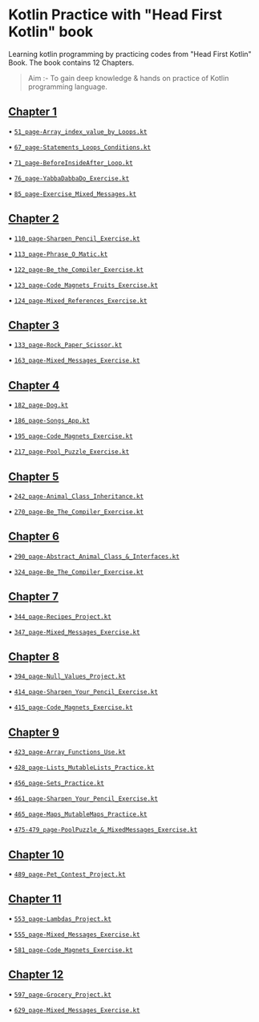 # Kotlin Practice with "Head First Kotlin" book
Learning kotlin programming by practicing codes from "Head First Kotlin" Book. The book contains 12 Chapters.

> Aim :- To gain deep knowledge & hands on practice of Kotlin programming language.

## [Chapter 1](01_Chapter-Getting_Started)

• [`51_page-Array_index_value_by_Loops.kt`](01_Chapter-Getting_Started/51_page-Array_index_value_by_Loops.kt)

• [`67_page-Statements_Loops_Conditions.kt`](01_Chapter-Getting_Started/67_page-Statements_Loops_Conditions.kt)

• [`71_page-BeforeInsideAfter_Loop.kt`](01_Chapter-Getting_Started/71_page-BeforeInsideAfter_Loop.kt)

• [`76_page-YabbaDabbaDo_Exercise.kt`](01_Chapter-Getting_Started/76_page-YabbaDabbaDo_Exercise.kt)

• [`85_page-Exercise_Mixed_Messages.kt`](01_Chapter-Getting_Started/85_page-Exercise_Mixed_Messages.kt)


## [Chapter 2](02_Chapter-Types_and_Variables)

• [`110_page-Sharpen_Pencil_Exercise.kt`](02_Chapter-Types_and_Variables/110_page-Sharpen_Pencil_Exercise.kt)

• [`113_page-Phrase_O_Matic.kt`](02_Chapter-Types_and_Variables/113_page-Phrase_O_Matic.kt)

• [`122_page-Be_the_Compiler_Exercise.kt`](02_Chapter-Types_and_Variables/122_page-Be_the_Compiler_Exercise.kt)

• [`123_page-Code_Magnets_Fruits_Exercise.kt`](02_Chapter-Types_and_Variables/123_page-Code_Magnets_Fruits_Exercise.kt)

• [`124_page-Mixed_References_Exercise.kt`](02_Chapter-Types_and_Variables/124_page-Mixed_References_Exercise.kt)


## [Chapter 3](03_Chapter-Functions)

• [`133_page-Rock_Paper_Scissor.kt`](03_Chapter-Functions/133_page-Rock_Paper_Scissor.kt)

• [`163_page-Mixed_Messages_Exercise.kt`](03_Chapter-Functions/163_page-Mixed_Messages_Exercise.kt)


## [Chapter 4](04_Chapter-Classes_&_Objects)

• [`182_page-Dog.kt`](04_Chapter-Classes_&_Objects/182_page-Dog.kt)

• [`186_page-Songs_App.kt`](04_Chapter-Classes_&_Objects/186_page-Songs_App.kt)

• [`195_page-Code_Magnets_Exercise.kt`](04_Chapter-Classes_&_Objects/195_page-Code_Magnets_Exercise.kt)

• [`217_page-Pool_Puzzle_Exercise.kt`](04_Chapter-Classes_&_Objects/217_page-Pool_Puzzle_Exercise.kt)


## [Chapter 5](05_Chapter-Subclass_Superclass_Inheritance)

• [`242_page-Animal_Class_Inheritance.kt`](05_Chapter-Subclass_Superclass_Inheritance/242_page-Animal_Class_Inheritance.kt)

• [`270_page-Be_The_Compiler_Exercise.kt`](05_Chapter-Subclass_Superclass_Inheritance/270_page-Be_The_Compiler_Exercise.kt)


## [Chapter 6](06_Chapter-Abstract_Classes_&_Interfaces)

• [`290_page-Abstract_Animal_Class_&_Interfaces.kt`](06_Chapter-Abstract_Classes_&_Interfaces/290_page-Abstract_Animal_Class_&_Interfaces.kt)

• [`324_page-Be_The_Compiler_Exercise.kt`](06_Chapter-Abstract_Classes_&_Interfaces/324_page-Be_The_Compiler_Exercise.kt)


## [Chapter 7](07_Chapter-Data_Classes)

• [`344_page-Recipes_Project.kt`](07_Chapter-Data_Classes/344_page-Recipes_Project.kt)

• [`347_page-Mixed_Messages_Exercise.kt`](07_Chapter-Data_Classes/347_page-Mixed_Messages_Exercise.kt)


## [Chapter 8](08_Chapter-Nulls_&_Exceptions)

• [`394_page-Null_Values_Project.kt`](08_Chapter-Nulls_&_Exceptions/394_page-Null_Values_Project.kt)

• [`414_page-Sharpen_Your_Pencil_Exercise.kt`](08_Chapter-Nulls_&_Exceptions/414_page-Sharpen_Your_Pencil_Exercise.kt)

• [`415_page-Code_Magnets_Exercise.kt`](08_Chapter-Nulls_&_Exceptions/415_page-Code_Magnets_Exercise.kt)


## [Chapter 9](09_Chapter-Collections_List_Set_Map)

• [`423_page-Array_Functions_Use.kt`](09_Chapter-Collections_List_Set_Map/423_page-Array_Functions_Use.kt)

• [`428_page-Lists_MutableLists_Practice.kt`](09_Chapter-Collections_List_Set_Map/428_page-Lists_MutableLists_Practice.kt)

• [`456_page-Sets_Practice.kt`](09_Chapter-Collections_List_Set_Map/456_page-Sets_Practice.kt)

• [`461_page-Sharpen_Your_Pencil_Exercise.kt`](09_Chapter-Collections_List_Set_Map/461_page-Sharpen_Your_Pencil_Exercise.kt)

• [`465_page-Maps_MutableMaps_Practice.kt`](09_Chapter-Collections_List_Set_Map/465_page-Maps_MutableMaps_Practice.kt)

• [`475-479_page-PoolPuzzle_&_MixedMessages_Exercise.kt`](09_Chapter-Collections_List_Set_Map/475-479_page-PoolPuzzle_&_MixedMessages_Exercise.kt)


## [Chapter 10](10_Chapter-Generics)

• [`489_page-Pet_Contest_Project.kt`](10_Chapter-Generics/489_page-Pet_Contest_Project.kt)


## [Chapter 11](11_Chapter-Lambdas_&_Higher_Order_Functions)

• [`553_page-Lambdas_Project.kt`](11_Chapter-Lambdas_&_Higher_Order_Functions/553_page-Lambdas_Project.kt)

• [`555_page-Mixed_Messages_Exercise.kt`](11_Chapter-Lambdas_&_Higher_Order_Functions/555_page-Mixed_Messages_Exercise.kt)

• [`581_page-Code_Magnets_Exercise.kt`](11_Chapter-Lambdas_&_Higher_Order_Functions/581_page-Code_Magnets_Exercise.kt)


## [Chapter 12](12_Chapter-inBuilt_Higher_Order_Functions)

• [`597_page-Grocery_Project.kt`](12_Chapter-inBuilt_Higher_Order_Functions/597_page-Grocery_Project.kt)

• [`629_page-Mixed_Messages_Exercise.kt`](12_Chapter-inBuilt_Higher_Order_Functions/629_page-Mixed_Messages_Exercise.kt)
